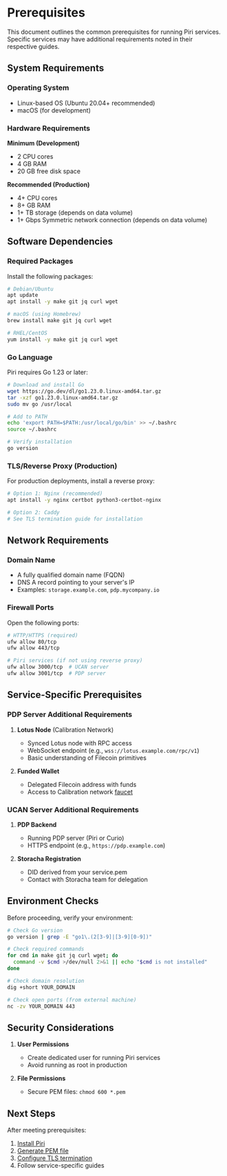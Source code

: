 # Prerequisites

This document outlines the common prerequisites for running Piri services. 
Specific services may have additional requirements noted in their respective guides.

## System Requirements

### Operating System
- Linux-based OS (Ubuntu 20.04+ recommended)
- macOS (for development)

### Hardware Requirements

**Minimum (Development)**
- 2 CPU cores
- 4 GB RAM
- 20 GB free disk space

**Recommended (Production)**
- 4+ CPU cores
- 8+ GB RAM
- 1+ TB storage (depends on data volume)
- 1+ Gbps Symmetric network connection (depends on data volume)

## Software Dependencies

### Required Packages

Install the following packages:

```bash
# Debian/Ubuntu
apt update
apt install -y make git jq curl wget

# macOS (using Homebrew)
brew install make git jq curl wget

# RHEL/CentOS
yum install -y make git jq curl wget
```

### Go Language

Piri requires Go 1.23 or later:

```bash
# Download and install Go
wget https://go.dev/dl/go1.23.0.linux-amd64.tar.gz
tar -xzf go1.23.0.linux-amd64.tar.gz
sudo mv go /usr/local

# Add to PATH
echo 'export PATH=$PATH:/usr/local/go/bin' >> ~/.bashrc
source ~/.bashrc

# Verify installation
go version
```

### TLS/Reverse Proxy (Production)

For production deployments, install a reverse proxy:

```bash
# Option 1: Nginx (recommended)
apt install -y nginx certbot python3-certbot-nginx

# Option 2: Caddy
# See TLS termination guide for installation
```

## Network Requirements

### Domain Name
- A fully qualified domain name (FQDN)
- DNS A record pointing to your server's IP
- Examples: `storage.example.com`, `pdp.mycompany.io`

### Firewall Ports
Open the following ports:

```bash
# HTTP/HTTPS (required)
ufw allow 80/tcp
ufw allow 443/tcp

# Piri services (if not using reverse proxy)
ufw allow 3000/tcp  # UCAN server
ufw allow 3001/tcp  # PDP server
```

## Service-Specific Prerequisites

### PDP Server Additional Requirements

1. **Lotus Node** (Calibration Network)
   - Synced Lotus node with RPC access
   - WebSocket endpoint (e.g., `wss://lotus.example.com/rpc/v1`)
   - Basic understanding of Filecoin primitives

2. **Funded Wallet**
   - Delegated Filecoin address with funds
   - Access to Calibration network [faucet](https://faucet.calibnet.chainsafe-fil.io/funds.html)

### UCAN Server Additional Requirements

1. **PDP Backend**
   - Running PDP server (Piri or Curio)
   - HTTPS endpoint (e.g., `https://pdp.example.com`)

2. **Storacha Registration**
   - DID derived from your service.pem
   - Contact with Storacha team for delegation

## Environment Checks

Before proceeding, verify your environment:

```bash
# Check Go version
go version | grep -E "go1\.(2[3-9]|[3-9][0-9])"

# Check required commands
for cmd in make git jq curl wget; do
  command -v $cmd >/dev/null 2>&1 || echo "$cmd is not installed"
done

# Check domain resolution
dig +short YOUR_DOMAIN

# Check open ports (from external machine)
nc -zv YOUR_DOMAIN 443
```

## Security Considerations

1. **User Permissions**
   - Create dedicated user for running Piri services
   - Avoid running as root in production

2. **File Permissions**
   - Secure PEM files: `chmod 600 *.pem`

## Next Steps

After meeting prerequisites:
1. [Install Piri](./piri-installation.md)
2. [Generate PEM file](./pem-file-generation.md)
3. [Configure TLS termination](./tls-termination.md)
4. Follow service-specific guides